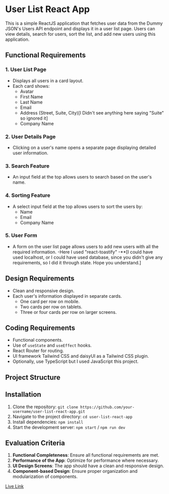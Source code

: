 # User List React App

This is a simple ReactJS application that fetches user data from the Dummy JSON's Users API endpoint and displays it in a user list page. Users can view details, search for users, sort the list, and add new users using this application.

## Functional Requirements

### 1. User List Page

- Displays all users in a card layout.
- Each card shows:
  - Avatar
  - First Name
  - Last Name
  - Email
  - Address (Street, Suite, City)[I Didn't see anything here saying "Suite" so ignored it]
  - Company Name

### 2. User Details Page

- Clicking on a user's name opens a separate page displaying detailed user information.

### 3. Search Feature

- An input field at the top allows users to search based on the user's name.

### 4. Sorting Feature

- A select input field at the top allows users to sort the users by:
  - Name
  - Email
  - Company Name

### 5. User Form

- A form on the user list page allows users to add new users with all the required information.
  -Here I used "react-toastify"
  -**[I could have used localhost, or I could have used database, since you didn't give any requirements, so I did it through state. Hope you understand.]

## Design Requirements

- Clean and responsive design.
- Each user's information displayed in separate cards.
  - One card per row on mobile.
  - Two cards per row on tablets.
  - Three or four cards per row on larger screens.

## Coding Requirements

- Functional components.
- Use of `useState` and `useEffect` hooks.
- React Router for routing.
- UI framework Tailwind CSS and daisyUI as a Tailwind CSS plugin.
- Optionally, use TypeScript but I used JavaScript this project.

## Project Structure


## Installation

1. Clone the repository: `git clone https://github.com/your-username/user-list-react-app.git`
2. Navigate to the project directory: `cd user-list-react-app`
3. Install dependencies: `npm install`
4. Start the development server: `npm start` / `npm run dev`

## Evaluation Criteria

1. **Functional Completeness**: Ensure all functional requirements are met.
2. **Performance of the App**: Optimize for performance where necessary.
3. **UI Design Screens**: The app should have a clean and responsive design.
4. **Component-based Design**: Ensure proper organization and modularization of components.

[Live Link](https://verdant-frogs.surge.sh/)
